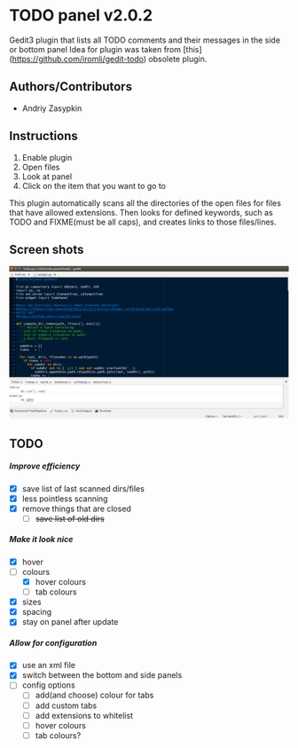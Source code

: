# TODO panel v2.0.2
Gedit3 plugin that lists all TODO comments and their messages in the side or
bottom panel
Idea for plugin was taken from [this] (https://github.com/iromli/gedit-todo)
obsolete plugin.

## Authors/Contributors
- Andriy Zasypkin

## Instructions
1. Enable plugin
2. Open files
3. Look at panel
4. Click on the item that you want to go to

This plugin automatically scans all the directories of the open files
for files that have allowed extensions. Then looks for defined keywords,
such as TODO and FIXME(must be all caps), and creates links to those
files/lines.

## Screen shots
![Image of panal](/screenshots/2.png?raw=true "2.0.2")

## TODO

##### Improve efficiency
- [x] save list of last scanned dirs/files
- [x] less pointless scanning
- [x] remove things that are closed
  - [ ] ~~save list of old dirs~~

##### Make it look nice
- [x] hover
- [ ] colours
  - [x] hover colours
  - [ ] tab colours
- [x] sizes
- [x] spacing
- [x] stay on panel after update

##### Allow for configuration
- [x] use an xml file
- [x] switch between the bottom and side panels
- [ ] config options
  - [ ] add(and choose) colour for tabs
  - [ ] add custom tabs
  - [ ] add extensions to whitelist
  - [ ] hover colours
  - [ ] tab colours?